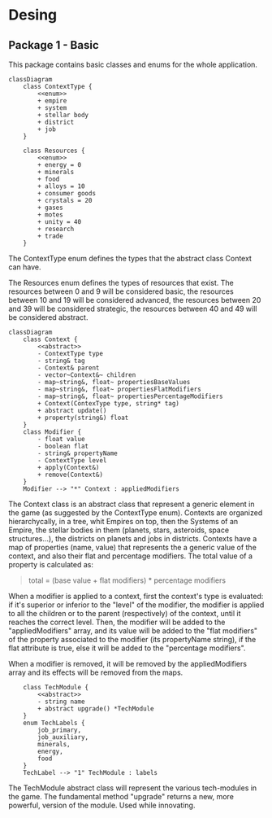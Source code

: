 # Desing

## Package 1 - Basic

This package contains basic classes and enums for the whole application.

```mermaid
classDiagram
    class ContextType {
        <<enum>>
        + empire
        + system
        + stellar body
        + district
        + job
    }

    class Resources {
        <<enum>>
        + energy = 0
        + minerals
        + food
        + alloys = 10
        + consumer goods
        + crystals = 20
        + gases
        + motes
        + unity = 40
        + research
        + trade
    }
```
The ContextType enum defines the types that the abstract class Context can have.

The Resources enum defines the types of resources that exist. The resources between 0 and 9 will be considered basic, the resources between 10 and 19 will be considered advanced, the resources between 20 and 39 will be considered strategic, the resources between 40 and 49 will be considered abstract.

```mermaid
classDiagram
    class Context {
        <<abstract>>
        - ContextType type
        - string& tag
        - Context& parent
        - vector~Context&~ children
        - map~string&, float~ propertiesBaseValues
        - map~string&, float~ propertiesFlatModifiers
        - map~string&, float~ propertiesPercentageModifiers
        + Context(ContexType type, string* tag)
        + abstract update()
        + property(string&) float
    }
    class Modifier {
        - float value
        - boolean flat
        - string& propertyName
        - ContextType level
        + apply(Context&)
        + remove(Context&)
    }
    Modifier --> "*" Context : appliedModifiers
```

The Context class is an abstract class that represent a generic element in the game (as suggested by the ContextType enum). Contexts are organized hierarchycally, in a tree, whit Empires on top, then the Systems of an Empire, the stellar bodies in them (planets, stars, asteroids, space structures...), the districts on planets and jobs in districts. Contexts have a map of properties (name, value) that represents the a generic value of the context, and also their flat and percentage modifiers. The total value of a property is calculated as:
> total = (base value + flat modifiers) * percentage modifiers

When a modifier is applied to a context, first the context's type is evaluated: if it's superior or inferior to the "level" of the modifier, the modifier is applied to all the children or to the parent (respectively) of the context, until it reaches the correct level. Then, the modifier will be added to the "appliedModifiers" array, and its value will be added to the "flat modifiers" of the property associated to the modifier (its propertyName string), if the flat attribute is true, else it will be added to the "percentage modifiers".

When a modifier is removed, it will be removed by the appliedModifiers array and its effects will be removed from the maps.

```mermaid
    class TechModule {
        <<abstract>>
        - string name
        + abstract upgrade() *TechModule 
    }
    enum TechLabels {
        job_primary,
        job_auxiliary,
        minerals,
        energy,
        food
    }
    TechLabel --> "1" TechModule : labels
```

The TechModule abstract class will represent the various tech-modules in the game. The fundamental method "upgrade" returns a new, more powerful, version of the module. Used while innovating.